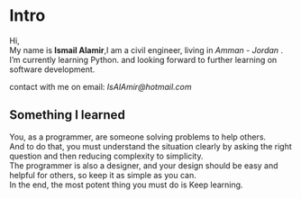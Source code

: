 # Intro
Hi,<br>
My name is **Ismail Alamir**,I am a civil engineer, living in _Amman - Jordan_ .<br>
I’m currently learning Python.
and looking forward to further learning on software development.

contact with me on email: _IsAlAmir@hotmail.com_


## Something I learned ##
 You, as a programmer, are someone solving problems to help others.<br> And to do that, you must understand the situation clearly by asking the right question and then reducing complexity to simplicity.<br>
The programmer is also a designer, and your design should be easy and helpful for others, so keep it as simple as you can.<br>
In the end, the most potent thing you must do is Keep learning.
